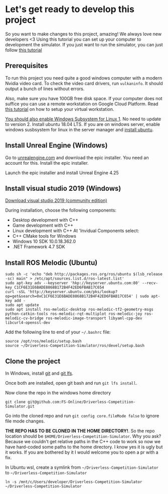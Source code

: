# Let's get ready to develop this project
So you want to make changes to this project, amazing! We always love new developers <3
Using this tutorial you can set up your computer to development the simulator. 
If you just want to run the simulator, you can just follow [this tutorial](get-ready-to-simulate.md)

## Prerequisites
To run this project you need quite a good windows computer with a modern Nvidia video card.
To check the video card drivers, run `vulkaninfo`. It should output a bunch of lines without errors.

Also, make sure you have 100GB free disk space. 
If your computer does not suffice you can use a remote workstation on Google Cloud Platform.
Read [this tutorial](gcp-remote-workstation.md) on how to setup your virtual workstation.

[You should also enable Windows Subsystem for Linux 1](https://docs.microsoft.com/en-us/windows/wsl/install-win10). 
No need to update to version 2.
Install ubuntu 18.04 LTS.
If you are on windows server, enable windows susbsystem for linux in the server manager and [install ubuntu](https://docs.microsoft.com/en-us/windows/wsl/install-on-server#download-a-linux-distribution).

## Install Unreal Engine (Windows)
Go to [unrealengine.com](https://www.unrealengine.com/) and download the epic installer.
You need an account for this.
Install the epic installer.

Launch the epic installer and install Unreal Engine 4.25

## Install visual studio 2019 (Windows)
[Download visual studio 2019 (community edition)](https://visualstudio.microsoft.com/vs/)

During installation, choose the following components:
* Desktop development with C++
* Game development with C++
* Linux development with C++
At 'Invidual Components select:
* C++ CMake tools for Windows
* Windows 10 SDK 10.0.18.362.0
* .NET Framework 4.7 SDK


## Install ROS Melodic (Ubuntu)

```
sudo sh -c 'echo "deb http://packages.ros.org/ros/ubuntu $(lsb_release -sc) main" > /etc/apt/sources.list.d/ros-latest.list'
sudo apt-key adv --keyserver 'hkp://keyserver.ubuntu.com:80' --recv-key C1CF6E31E6BADE8868B172B4F42ED6FBAB17C654
curl -sSL 'http://keyserver.ubuntu.com/pks/lookup?op=get&search=0xC1CF6E31E6BADE8868B172B4F42ED6FBAB17C654' | sudo apt-key add -
sudo apt update
sudo apt install ros-melodic-desktop ros-melodic-tf2-geometry-msgs python-catkin-tools ros-melodic-rqt-multiplot ros-melodic-joy ros-melodic-cv-bridge ros-melodic-image-transport libyaml-cpp-dev libcurl4-openssl-dev
```

Add the following line to end of your `~/.bashrc` file:
```
source /opt/ros/melodic/setup.bash
source ~/Driverless-Competition-Simulator/ros/devel/setup.bash
```

## Clone the project

In Windows, install [git](https://git-scm.com/download/win) and [git lfs](https://git-lfs.github.com/).

Once both are installed, open git bash and run `git lfs install`.

Now clone the repo in the windows home directory 
```
git clone git@github.com:FS-Online/Driverless-Competition-Simulator.git
```

Go into the cloned repo and run `git config core.fileMode false` to ignore file mode changes.

**THE REPO HAS TO BE CLONED IN THE HOME DIRECTORY!**. So the repo location should be `$HOME/Driverless-Competition-Simulator`.
Why you ask? Because we couldn't get relative paths in the C++ code to work so now we have hard-coded some paths to the home directory.
I know yes it is ugly but it works. If you are bothered by it I would welcome you to open a pr with a fix.

In Ubuntu wsl, create a symlink from `~/Driverless-Competition-Simulator` to `~/Driverless-Competition-Simulator`
```
ln -s /mnt/c/Users/developer/Driverless-Competition-Simulator ~/Driverless-Competition-Simulator
```
